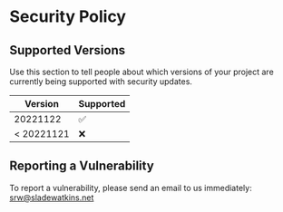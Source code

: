 # Security Policy

## Supported Versions

Use this section to tell people about which versions of your project are
currently being supported with security updates.

| Version | Supported          |
| ------- | ------------------ |
| 20221122   | :white_check_mark: |
| < 20221121  | :x:                |

## Reporting a Vulnerability
To report a vulnerability, please send an email to us immediately: [srw@sladewatkins.net](mailto:srw@sladewatkins.net)
